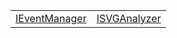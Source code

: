 |                                                                                    |                                                                                 |
| ---------------------------------------------------------------------------------- | ------------------------------------------------------------------------------- |
| [IEventManager](/runtime-html/observation/variable/event-manager/ieventmanager.md) | [ISVGAnalyzer](/runtime-html/observation/variable/svg-analyzer/isvganalyzer.md) |